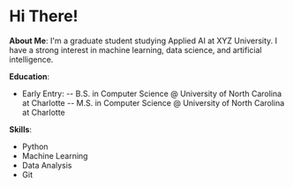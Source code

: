 # Hi There!

**About Me**:
I'm a graduate student studying Applied AI at XYZ University. I have a strong interest in machine learning, data science, and artificial intelligence.

**Education**:
- Early Entry:
-- B.S. in Computer Science @ University of North Carolina at Charlotte
-- M.S. in Computer Science @ University of North Carolina at Charlotte

**Skills**:
- Python
- Machine Learning
- Data Analysis
- Git
